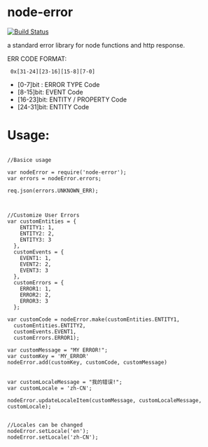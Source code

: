 node-error
============

 [![Build Status](https://travis-ci.org/calidion/node-error.svg)](https://travis-ci.org/calidion/node-error)

a standard error library for node functions and http response.

 ERR CODE FORMAT:

```
 0x[31-24][23-16][15-8][7-0]
```

* [0-7]bit : ERROR TYPE Code
* [8-15]bit: EVENT Code
* [16-23]bit: ENTITY / PROPERTY Code
* [24-31]bit: ENTITY Code


# Usage:

```node

//Basice usage

var nodeError = require('node-error');
var errors = nodeError.errors;

req.json(errors.UNKNOWN_ERR);



//Customize User Errors
var customEntities = {
    ENTITY1: 1,
    ENTITY2: 2,
    ENTITY3: 3
  },
  customEvents = {
    EVENT1: 1,
    EVENT2: 2,
    EVENT3: 3
  },
  customErrors = {
    ERROR1: 1,
    ERROR2: 2,
    ERROR3: 3
  };

var customCode = nodeError.make(customEntities.ENTITY1,
  customEntities.ENTITY2,
  customEvents.EVENT1,
  customErrors.ERROR1);

var customMessage = "MY ERROR!";
var customKey = 'MY_ERROR'
nodeError.add(customKey, customCode, customMessage)


var customLocaleMessage = "我的错误!";
var customLocale = 'zh-CN';

nodeError.updateLocaleItem(customMessage, customLocaleMessage, customLocale);


//Locales can be changed
nodeError.setLocale('en');
nodeError.setLocale('zh-CN');

```

